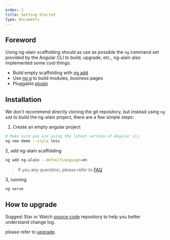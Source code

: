 ```yaml
---
order: 1
title: Getting Started
type: Documents
---
```


## Foreword

Using ng-alain scaffolding should as use as possible the `ng` command set provided by the Angular CLI to build, upgrade, etc., ng-alain also implemented some cool things:

- Build empty scaffolding with [ng add](/cli/add)
- Use [ng g](/cli/generate) to build modules, business pages
- Pluggable [plugin](/cli/plugin)

## Installation

We don't recommend directly cloning the git repository, but instead using `ng add` to build the ng-alain project, there are a few simple steps:

1. Create an empty angular project

```bash
# Make sure you are using the latest version of Angular cli
ng new demo --style less
```

2, add ng-alain scaffolding

```bash
ng add ng-alain --defaultLanguage=en
```

> If you any querstion, please refer to [FAQ](/docs/faq)

3, running

```bash
ng serve
```

## How to upgrade

Suggest Star or Watch [source code](https://github.com/ng-alain/ng-alain) repository to help you better understand change log.

please refer to [upgrade](/docs/upgrade).
